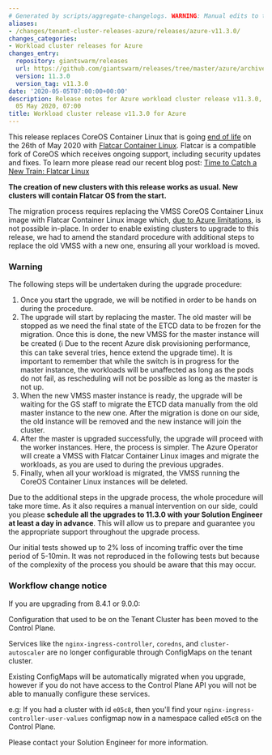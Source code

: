 ```yaml
---
# Generated by scripts/aggregate-changelogs. WARNING: Manual edits to this files will be overwritten.
aliases:
- /changes/tenant-cluster-releases-azure/releases/azure-v11.3.0/
changes_categories:
- Workload cluster releases for Azure
changes_entry:
  repository: giantswarm/releases
  url: https://github.com/giantswarm/releases/tree/master/azure/archived/v11.3.0
  version: 11.3.0
  version_tag: v11.3.0
date: '2020-05-05T07:00:00+00:00'
description: Release notes for Azure workload cluster release v11.3.0, published on
  05 May 2020, 07:00
title: Workload cluster release v11.3.0 for Azure
---
```


This release replaces CoreOS Container Linux that is going [end of life](https://coreos.com/os/eol/) on the 26th of May 2020 with [Flatcar Container Linux](https://www.flatcar-linux.org/). Flatcar is a compatible fork of CoreOS which receives ongoing support, including security updates and fixes. To learn more please read our recent blog post: [Time to Catch a New Train: Flatcar Linux](https://www.giantswarm.io/blog/time-to-catch-a-new-train-flatcar-linux)

**The creation of new clusters with this release works as usual. New clusters will contain Flatcar OS from the start.**

The migration process requires replacing the VMSS CoreOS Container Linux image with Flatcar Container Linux image which, [due to Azure limitations](https://docs.microsoft.com/en-us/azure/virtual-machine-scale-sets/virtual-machine-scale-sets-upgrade-scale-set#create-time-properties), is not possible in-place. In order to enable existing clusters to upgrade to this release, we had to amend the standard procedure with additional steps to replace the old VMSS with a new one, ensuring all your workload is moved.

### Warning
The following steps will be undertaken during the upgrade procedure:
1. Once you start the upgrade, we will be notified in order to be hands on during the procedure.
2. The upgrade will start by replacing the master. The old master will be stopped as we need the final state of the ETCD data to be frozen for the migration. Once this is done, the new VMSS for the master instance will be created (:information_source: Due to the recent Azure disk provisioning performance,  this can take several tries, hence extend the upgrade time).
It is important to remember that while the switch is in progress for the master instance, the workloads will be unaffected as long as the pods do not fail, as rescheduling will not be possible as long as the master is not up.
3. When the new VMSS master instance is ready, the upgrade will be waiting for the GS staff to migrate the ETCD data manually from the old master instance to the new one. After the migration is done on our side, the old instance will be removed and the new instance will join the cluster.
4. After the master is upgraded successfully, the upgrade will proceed with the worker instances. Here, the process is simpler. The Azure Operator will create a VMSS with Flatcar Container Linux images and migrate the workloads, as you are used to during the previous upgrades.
5. Finally, when all your workload is migrated, the VMSS running the CoreOS Container Linux instances will be deleted.

Due to the additional steps in the upgrade process, the whole procedure will take more time. As it also requires a manual intervention on our side, could you please **schedule all the upgrades to 11.3.0 with your Solution Engineer at least a day in advance**. This will allow us to prepare and guarantee you the appropriate support throughout the upgrade process.

Our initial tests showed up to 2% loss of incoming traffic over the time period of 5-10min. It was not reproduced in the following tests but because of the complexity of the process you should be aware that this may occur.

### Workflow change notice

If you are upgrading from 8.4.1 or 9.0.0:

Configuration that used to be on the Tenant Cluster has been moved to the Control Plane.

Services like the `nginx-ingress-controller`, `coredns`, and `cluster-autoscaler`
are no longer configurable through ConfigMaps on the tenant cluster.

Existing ConfigMaps will be automatically migrated when you upgrade, however if
you do not have access to the Control Plane API you will not be able to
manually configure these services.

e.g: If you had a cluster with id `e05c8`, then you'll find your
`nginx-ingress-controller-user-values` configmap now in a namespace called `e05c8`
on the Control Plane.

Please contact your Solution Engineer for more information.

